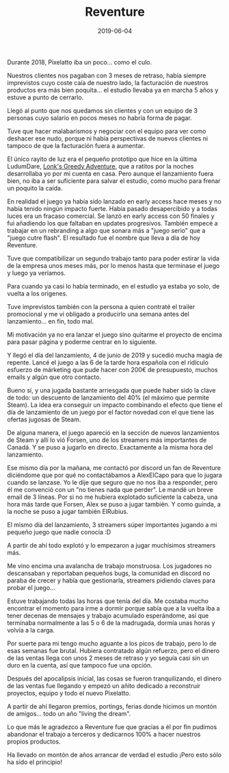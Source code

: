 ﻿---
layout: post
title: Reventure
date: 2019-06-04
description: El juego de los 100 finales
img: assets/img/cover/reventure.jpg
video: aY7EVPVZk2g
tags: [Proyectos, Juegos]
status: published
---

Durante 2018, Pixelatto iba un poco... como el culo.

Nuestros clientes nos pagaban con 3 meses de retraso, había siempre imprevistos cuyo coste caía de nuestro lado, la facturación de nuestros productos era más bien poquita... el estudio llevaba ya en marcha 5 años y estuve a punto de cerrarlo.

Llegó al punto que nos quedamos sin clientes y con un equipo de 3 personas cuyo salario en pocos meses no habría forma de pagar.

Tuve que hacer malabarismos y negociar con el equipo para ver como deshacer ese nudo, porque ni había perspectivas de nuevos clientes ni tampoco de que la facturación fuera a aumentar.

El único rayito de luz era el pequeño prototipo que hice en la última LudumDare, [Lonk's Greedy Adventure](https://javicepa.com/lonksgreedyadventure/), que a ratitos por la noches desarrollaba yo por mi cuenta en casa. Pero aunque el lanzamiento fuera bien, no iba a ser suficiente para salvar el estudio, como mucho para frenar un poquito la caída.

<!-- Imagen del prototipo -->

En realidad el juego ya había sido lanzado en early access hace meses y no había tenido ningún impacto fuerte. Había pasado desapercibido y a todas luces era un fracaso comercial. Se lanzó en early access con 50 finales y fui añadiendo los que faltaban en updates progresivos. También empecé a trabajar en un rebranding a algo que sonara más a "juego serio" que a "juego cutre flash". El resultado fue el nombre que lleva a día de hoy Reventure.

Tuve que compatibilizar un segundo trabajo tanto para poder estirar la vida de la empresa unos meses más, por lo menos hasta que terminase el juego y luego ya veríamos.

Para cuando ya casi lo había terminado, en el estudio ya estaba yo solo, de vuelta a los origenes.

Tuve imprevistos también con la persona a quien contraté el trailer promocional y me vi obligado a producirlo una semana antes del lanzamiento... en fin, todo mal.

<!-- Trailer de lanzamiento -->

Mi motivación ya no era lanzar el juego sino quitarme el proyecto de encima para pasar página y poderme centrar en lo siguiente.

Y llegó el día del lanzamiento, 4 de junio de 2019 y sucedió mucha magia de repente. Lancé el juego a las 6 de la tarde hora española con el ridículo esfuerzo de márketing que pude hacer con 200€ de presupuesto, muchos emails y algún que otro contacto.

<!-- Screenshots del juego -->

Bueno sí, y una jugada bastante arriesgada que puede haber sido la clave de todo: un descuento de lanzamiento del 40% (el máximo que permite Steam). La idea era conseguir un impacto combinando el efecto que tiene el día de lanzamiento de un juego por el factor novedad con el que tiene las ofertas jugosas de Steam.

De alguna manera, el juego apareció en la sección de nuevos lanzamientos de Steam y allí lo vió Forsen, uno de los streamers más importantes de Canadá. Y se puso a jugarlo en directo. Exactamente a la misma hora del lanzamiento.

Ese mismo día por la mañana, me contactó por discord un fan de Reventure diciéndome que por qué no contactábamos a AlexElCapo para que lo jugara cuando se lanzase. Yo le dije que seguro que no nos iba a responder, pero él me convenció con un "no tienes nada que perder". Le mandé un breve email de 3 líneas. Por si no me hubiera explotado suficiente la cabeza, una hora más tarde que Forsen, Alex se puso a jugar también. Y como guinda, a la noche se puso a jugar también ElRubius.

El mismo día del lanzamiento, 3 streamers súper importantes jugando a mi pequeño juego que nadie conocía :D

<!-- Videos de rubius, alexelcapo... -->

A partir de ahí todo explotó y lo empezaron a jugar muchísimos streamers más.

<!-- Screenshot de top twitch games -->

Me vino encima una avalancha de trabajo monstruosa. Los jugadores no descansaban y reportaban pequeños bugs, la comunidad en discord no paraba de crecer y había que gestionarla, streamers pidiendo claves para probar el juego...

Estuve trabajando todas las horas que tenía del día. Me costaba mucho encontrar el momento para irme a dormir porque sabía que a la vuelta iba a tener decenas de mensajes y trabajo acumulado esperándome, así que terminaba normalmente a las 5 o 6 de la madrugada, dormía unas horas y volvía a la carga.

Por suerte para mi tengo mucho aguante a los picos de trabajo, pero lo de esas semanas fue brutal. Hubiera contratado algún refuerzo, pero el dinero de las ventas llega con unos 2 meses de retraso y yo seguía casi sin un duro en la cuenta, así que tampoco fue una opción.

Después del apocalipsis inicial, las cosas se fueron tranquilizando, el dinero de las ventas fue llegando y empezó un añito dedicado a reconstruir proyectos, equipo y todo el nuevo Pixelatto.

A partir de ahí llegaron premios, portings, ferias donde hicimos un montón de amigos... todo un año "living the dream".

<!-- Foto de los premios -->

Lo que más le agradezco a Reventure fue que gracias a él por fin pudimos abandonar el trabajo a terceros y dedicarnos 100% a hacer nuestros propios productos.

Ha llevado on montón de años arrancar de verdad el estudio ¡Pero esto sólo ha sido el principio!


<!-- Sample image embed
![]({{ "/assets/img/content/cardcreatorproto.png" | absolute_url }})
<p class="image-caption">Image caption</p>
-->

<!-- Sample blockquote
<blockquote>
Del juego de cartas me olvidé poco después de empezar la aplicación.
</blockquote>
-->

<!-- Sample responsive video embed
<div class="video-container">
  <iframe style="width: 100%;" src="https://www.youtube.com/embed/liMw3yfeTdo?rel=0" frameborder="0" gesture="media" allow="encrypted-media" allowfullscreen></iframe>
</div>
<p class="image-caption">¡Trailer 2.0, con mucho swing!</p>
-->